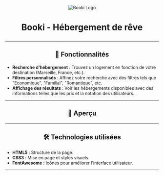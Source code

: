<p align="center">
  <img src="images/logo/Booki.png" alt="Booki Logo" />
</p>

# <p align="center">Booki - Hébergement de rêve</p>

---

## <p align="center">🚀 Fonctionnalités</p>

- **Recherche d'hébergement** : Trouvez un logement en fonction de votre destination (Marseille, France, etc.).
- **Filtres personnalisés** : Affinez votre recherche avec des filtres tels que "Economique", "Familial", "Romantique", etc.
- **Affichage des résultats** : Voir les hébergements disponibles avec des informations telles que les prix et la notation des utilisateurs.

---

## <p align="center">📸 Aperçu</p>
---

## <p align="center">🛠️ Technologies utilisées</p>

- **HTML5** : Structure de la page.
- **CSS3** : Mise en page et styles visuels.
- **FontAwesome** : Icônes pour améliorer l'interface utilisateur.

---
